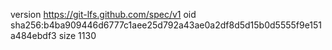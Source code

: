version https://git-lfs.github.com/spec/v1
oid sha256:b4ba909446d6777c1aee25d792a43ae0a2df8d5d15b0d5555f9e151a484ebdf3
size 1130
